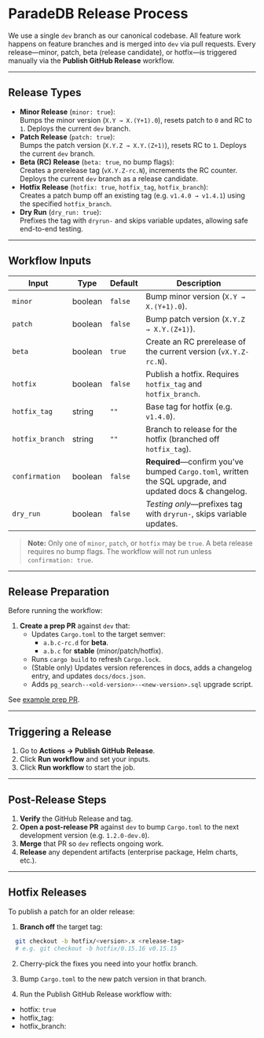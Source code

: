 # ParadeDB Release Process

We use a single `dev` branch as our canonical codebase. All feature work happens on feature branches and is merged into `dev` via pull requests. Every release—minor, patch, beta (release candidate), or hotfix—is triggered manually via the **Publish GitHub Release** workflow.

---

## Release Types

- **Minor Release** (`minor: true`):  
  Bumps the minor version (`X.Y → X.(Y+1).0`), resets patch to `0` and RC to `1`. Deploys the current `dev` branch.
- **Patch Release** (`patch: true`):  
  Bumps the patch version (`X.Y.Z → X.Y.(Z+1)`), resets RC to `1`. Deploys the current `dev` branch.
- **Beta (RC) Release** (`beta: true`, no bump flags):  
  Creates a prerelease tag (`vX.Y.Z-rc.N`), increments the RC counter. Deploys the current `dev` branch as a release candidate.
- **Hotfix Release** (`hotfix: true`, `hotfix_tag`, `hotfix_branch`):  
  Creates a patch bump off an existing tag (e.g. `v1.4.0 → v1.4.1`) using the specified `hotfix_branch`.
- **Dry Run** (`dry_run: true`):  
  Prefixes the tag with `dryrun-` and skips variable updates, allowing safe end-to-end testing.

---

## Workflow Inputs

| Input           | Type    | Default | Description                                                                                             |
| --------------- | ------- | ------- | ------------------------------------------------------------------------------------------------------- |
| `minor`         | boolean | `false` | Bump minor version (`X.Y → X.(Y+1).0`).                                                                 |
| `patch`         | boolean | `false` | Bump patch version (`X.Y.Z → X.Y.(Z+1)`).                                                               |
| `beta`          | boolean | `true`  | Create an RC prerelease of the current version (`vX.Y.Z-rc.N`).                                         |
| `hotfix`        | boolean | `false` | Publish a hotfix. Requires `hotfix_tag` and `hotfix_branch`.                                            |
| `hotfix_tag`    | string  | `""`    | Base tag for hotfix (e.g. `v1.4.0`).                                                                    |
| `hotfix_branch` | string  | `""`    | Branch to release for the hotfix (branched off `hotfix_tag`).                                           |
| `confirmation`  | boolean | `false` | **Required**—confirm you’ve bumped `Cargo.toml`, written the SQL upgrade, and updated docs & changelog. |
| `dry_run`       | boolean | `false` | _Testing only_—prefixes tag with `dryrun-`, skips variable updates.                                     |

> **Note:** Only one of `minor`, `patch`, or `hotfix` may be `true`. A beta release requires no bump flags. The workflow will not run unless `confirmation: true`.

---

## Release Preparation

Before running the workflow:

1. **Create a prep PR** against `dev` that:
   - Updates `Cargo.toml` to the target semver:
     - `a.b.c-rc.d` for **beta**.
     - `a.b.c` for **stable** (minor/patch/hotfix).
   - Runs `cargo build` to refresh `Cargo.lock`.
   - (Stable only) Updates version references in docs, adds a changelog entry, and updates `docs/docs.json`.
   - Adds `pg_search--<old-version>--<new-version>.sql` upgrade script.

See [example prep PR](https://github.com/paradedb/paradedb/pull/2720).

---

## Triggering a Release

1. Go to **Actions → Publish GitHub Release**.
2. Click **Run workflow** and set your inputs.
3. Click **Run workflow** to start the job.

---

## Post-Release Steps

1. **Verify** the GitHub Release and tag.
2. **Open a post-release PR** against `dev` to bump `Cargo.toml` to the next development version (e.g. `1.2.0-dev.0`).
3. **Merge** that PR so `dev` reflects ongoing work.
4. **Release** any dependent artifacts (enterprise package, Helm charts, etc.).

---

## Hotfix Releases

To publish a patch for an older release:

1. **Branch off** the target tag:

```bash
  git checkout -b hotfix/<version>.x <release-tag>
  # e.g. git checkout -b hotfix/0.15.16 v0.15.15
```

2. Cherry-pick the fixes you need into your hotfix branch.

3. Bump `Cargo.toml` to the new patch version in that branch.

4. Run the Publish GitHub Release workflow with:

- hotfix: `true`
- hotfix_tag: <the-tag-from-which-you-branched>
- hotfix_branch: <the-name-of-your-hotfix-branch>
